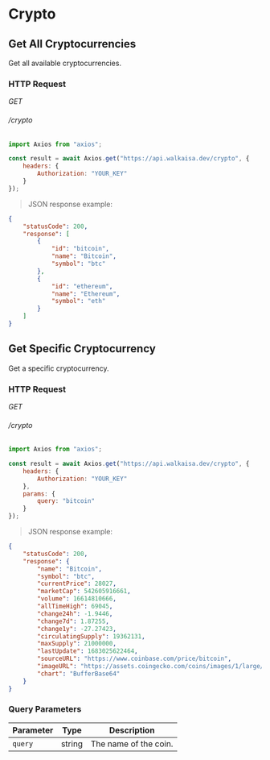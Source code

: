 # Crypto

## Get All Cryptocurrencies

Get all available cryptocurrencies.

### HTTP Request

<div class="api-endpoint">
	<div class="endpoint-data">
		<i class="label label-get">GET</i>
		<h6>/crypto</h6>
	</div>
</div>

```javascript
import Axios from "axios";

const result = await Axios.get("https://api.walkaisa.dev/crypto", {
    headers: {
        Authorization: "YOUR_KEY"
    }
});
```

> JSON response example:

```json
{
    "statusCode": 200,
    "response": [
        {
            "id": "bitcoin",
            "name": "Bitcoin",
            "symbol": "btc"
        },
        {
            "id": "ethereum",
            "name": "Ethereum",
            "symbol": "eth"
        }
    ]
}
```

## Get Specific Cryptocurrency

Get a specific cryptocurrency.

### HTTP Request

<div class="api-endpoint">
	<div class="endpoint-data">
		<i class="label label-get">GET</i>
		<h6>/crypto</h6>
	</div>
</div>

```javascript
import Axios from "axios";

const result = await Axios.get("https://api.walkaisa.dev/crypto", {
    headers: {
        Authorization: "YOUR_KEY"
    },
    params: {
        query: "bitcoin"
    }
});
```

> JSON response example:

```json
{
    "statusCode": 200,
    "response": {
        "name": "Bitcoin",
        "symbol": "btc",
        "currentPrice": 28027,
        "marketCap": 542605916661,
        "volume": 16614810666,
        "allTimeHigh": 69045,
        "change24h": -1.9446,
        "change7d": 1.87255,
        "change1y": -27.27423,
        "circulatingSupply": 19362131,
        "maxSupply": 21000000,
        "lastUpdate": 1683025622464,
        "sourceURL": "https://www.coinbase.com/price/bitcoin",
        "imageURL": "https://assets.coingecko.com/coins/images/1/large/bitcoin.png?1547033579",
        "chart": "BufferBase64"
    }
}
```

### Query Parameters

| Parameter | Type   | Description           |
| --------- | ------ | --------------------- |
| `query`   | string | The name of the coin. |
